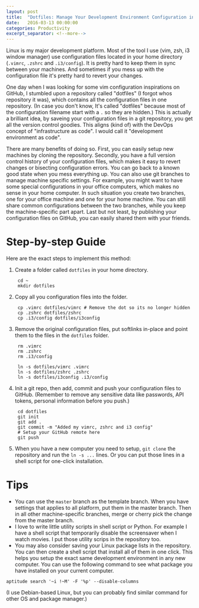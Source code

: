 ```yaml
---
layout: post
title:  "Dotfiles: Manage Your Development Environment Configuration in GitHub"
date:   2016-03-13 00:00:00
categories: Productivity
excerpt_separator: <!--more-->
---
```


Linux is my major development platform. Most of the tool I use (vim, zsh, i3 window manager) use configuration files located in your home directory (`.vimrc`, `.zshrc` and `.i3/config`). It is pretty hard to keep them in sync between your machines. And sometimes if you mess up with the configuration file it's pretty hard to revert your changes.

<!--more-->

One day when I was looking for some vim configuration inspirations on GitHub, I stumbled upon a repository called "dotfiles" (I forgot whos repository it was), which contains all the configuration files in one repository. (In case you don't know, It's called "dotfiles" because most of the configuration filename start with a `.` so they are hidden.) This is actually a brilliant idea, by saveing your configuration files in a git repository, you get all the version control goodies. This aligns (kind of) with the DevOps concept of "infrastructure as code". I would call it "development environment as code".

There are many benefits of doing so. First, you can easily setup new machines by cloning the repository. Secondly, you have a full version control history of your configuration files, which makes it easy to revert changes or bisecting configuration errors. You can go back to a known good state when you mess everything up. You can also use git branches to manage machine specific settings. For example, you might want to have some special configurations in your office computers, which makes no sense in your home computer. In such situation you create two branches, one for your office machine and one for your home machine. You can still share common configurations between the two branches, while you keep the machine-specific part apart. Last but not least, by publishing your configuration files on GitHub, you can easily shared them with your friends.


# Step-by-step Guide
Here are the exact steps to implement this method:


1. Create a folder called `dotfiles` in your home directory.

        cd ~
        mkdir dotfiles

2. Copy all you configuration files into the folder. 

        cp .vimrc dotfiles/vimrc # Remove the dot so its no longer hidden
        cp .zshrc dotfiles/zshrc
        cp .i3/config dotfiles/i3config

3. Remove the original configuration files, put softlinks in-place and point them to the files in the `dotfiles` folder. 

        rm .vimrc 
        rm .zshrc
        rm .i3/config 

        ln -s dotfiles/vimrc .vimrc
        ln -s dotfiles/zshrc .zshrc
        ln -s dotfiles/i3config .i3/config

4. Init a git repo, then add, commit and push your configuration files to GitHub. (Remember to remove any sensitive data like passwords, API tokens, personal information before you push.) 

        cd dotfiles
        git init
        git add .
        git commit -m "Added my vimrc, zshrc and i3 config"
        # Setup your GitHub remote here
        git push 

5. When you have a new computer you need to setup, `git clone` the repository and run the `ln -s ...` lines. Or you can put those lines in a shell script for one-click installation.



# Tips 

* You can use the `master` branch as the template branch. When you have settings that applies to all platform, put them in the master branch. Then in all other machine-specific branches, merge or cherry pick the change from the master branch.
* I love to write little utility scripts in shell script or Python. For example I have a shell script that temporarily disable the screensaver when I watch movies. I put those utility scrips in the repository too. 
* You may also consider saving your Linux package lists in the repository. You can then create a shell script that install all of them in one click. This helps you setup the exact same development environment in any new computer. You can use the following command to see what package you have installed on your current computer. 

```
aptitude search '~i !~M' -F '%p' --disable-columns
```
(I use Debian-based Linux, but you can probably find similar command for other OS and package manager.) 
